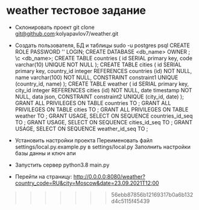 # weather тестовое задание

- Склонировать проект
  git clone git@github.com:kolyapavlov7/weather.git

- Создать пользователя, БД и таблицы
  sudo -u postgres psql
  CREATE ROLE <role> PASSWORD '<password>' LOGIN;
  CREATE DATABASE <db_name> OWNER <role>;
  \c <db_name>;
  CREATE TABLE countries (
    id SERIAL primary key,
    code varchar(10) UNIQUE NOT NULL
  );
  CREATE TABLE cities (
    id SERIAL primary key,
    country_id integer REFERENCES countries (id) NOT NULL,
    name varchar(100) NOT NULL,
    CONSTRAINT constraint1 UNIQUE (country_id, name)
  );
  CREATE TABLE weather (
    id SERIAL primary key,
    city_id integer REFERENCES cities (id) NOT NULL,
    date timestamp NOT NULL,
    data json,
    CONSTRAINT constraint2 UNIQUE (city_id, date)
  );
  GRANT ALL PRIVILEGES ON TABLE countries TO <role>;
  GRANT ALL PRIVILEGES ON TABLE cities TO <role>;
  GRANT ALL PRIVILEGES ON TABLE weather TO <role>;
  GRANT USAGE, SELECT ON SEQUENCE countries_id_seq TO <role>;
  GRANT USAGE, SELECT ON SEQUENCE cities_id_seq TO <role>;
  GRANT USAGE, SELECT ON SEQUENCE weather_id_seq TO <role>;

- Установить настройки проекта
  Переименовать файл settings/local.py.example.py в settings/local.py 
  Заполнить настройки базы данны и ключ апи

- Запустить сервер
  python3.8 main.py

- Перейти на страницу:
  http://0.0.0.0:8080/weather?country_code=RU&city=Moscow&date=23.09.2021T12:00
>>>>>>> 56ebb87856b12169317b0a6b132d4c5115f45439
